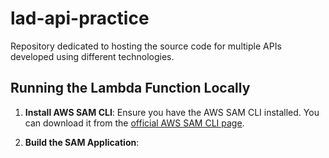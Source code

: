# lad-api-practice
Repository dedicated to hosting the source code for multiple APIs developed using different technologies.

## Running the Lambda Function Locally

1. **Install AWS SAM CLI**: Ensure you have the AWS SAM CLI installed. You can download it from the [official AWS SAM CLI page](https://docs.aws.amazon.com/serverless-application-model/latest/developerguide/install-sam-cli.html).

2. **Build the SAM Application**:
    